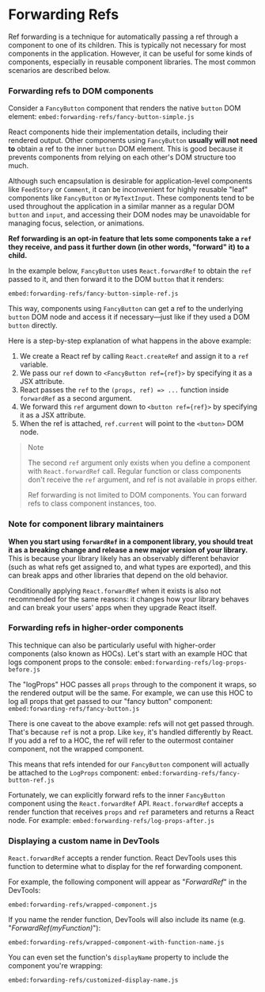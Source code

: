 # Forwarding Refs

Ref forwarding is a technique for automatically passing a ref through a component to one of its children. This is typically not necessary for most components in the application. However, it can be useful for some kinds of components, especially in reusable component libraries. The most common scenarios are described below.

### Forwarding refs to DOM components <a href="#forwarding-refs-to-dom-components" id="forwarding-refs-to-dom-components"></a>

Consider a `FancyButton` component that renders the native `button` DOM element: `embed:forwarding-refs/fancy-button-simple.js`

React components hide their implementation details, including their rendered output. Other components using `FancyButton` **usually will not need to** obtain a ref to the inner `button` DOM element. This is good because it prevents components from relying on each other's DOM structure too much.

Although such encapsulation is desirable for application-level components like `FeedStory` or `Comment`, it can be inconvenient for highly reusable "leaf" components like `FancyButton` or `MyTextInput`. These components tend to be used throughout the application in a similar manner as a regular DOM `button` and `input`, and accessing their DOM nodes may be unavoidable for managing focus, selection, or animations.

**Ref forwarding is an opt-in feature that lets some components take a `ref` they receive, and pass it further down (in other words, "forward" it) to a child.**

In the example below, `FancyButton` uses `React.forwardRef` to obtain the `ref` passed to it, and then forward it to the DOM `button` that it renders:

`embed:forwarding-refs/fancy-button-simple-ref.js`

This way, components using `FancyButton` can get a ref to the underlying `button` DOM node and access it if necessary—just like if they used a DOM `button` directly.

Here is a step-by-step explanation of what happens in the above example:

1. We create a React ref by calling `React.createRef` and assign it to a `ref` variable.
2. We pass our `ref` down to `<FancyButton ref={ref}>` by specifying it as a JSX attribute.
3. React passes the `ref` to the `(props, ref) => ...` function inside `forwardRef` as a second argument.
4. We forward this `ref` argument down to `<button ref={ref}>` by specifying it as a JSX attribute.
5. When the ref is attached, `ref.current` will point to the `<button>` DOM node.

> Note
>
> The second `ref` argument only exists when you define a component with `React.forwardRef` call. Regular function or class components don't receive the `ref` argument, and ref is not available in props either.
>
> Ref forwarding is not limited to DOM components. You can forward refs to class component instances, too.

### Note for component library maintainers <a href="#note-for-component-library-maintainers" id="note-for-component-library-maintainers"></a>

**When you start using `forwardRef` in a component library, you should treat it as a breaking change and release a new major version of your library.** This is because your library likely has an observably different behavior (such as what refs get assigned to, and what types are exported), and this can break apps and other libraries that depend on the old behavior.

Conditionally applying `React.forwardRef` when it exists is also not recommended for the same reasons: it changes how your library behaves and can break your users' apps when they upgrade React itself.

### Forwarding refs in higher-order components <a href="#forwarding-refs-in-higher-order-components" id="forwarding-refs-in-higher-order-components"></a>

This technique can also be particularly useful with higher-order components (also known as HOCs). Let's start with an example HOC that logs component props to the console: `embed:forwarding-refs/log-props-before.js`

The "logProps" HOC passes all `props` through to the component it wraps, so the rendered output will be the same. For example, we can use this HOC to log all props that get passed to our "fancy button" component: `embed:forwarding-refs/fancy-button.js`

There is one caveat to the above example: refs will not get passed through. That's because `ref` is not a prop. Like `key`, it's handled differently by React. If you add a ref to a HOC, the ref will refer to the outermost container component, not the wrapped component.

This means that refs intended for our `FancyButton` component will actually be attached to the `LogProps` component: `embed:forwarding-refs/fancy-button-ref.js`

Fortunately, we can explicitly forward refs to the inner `FancyButton` component using the `React.forwardRef` API. `React.forwardRef` accepts a render function that receives `props` and `ref` parameters and returns a React node. For example: `embed:forwarding-refs/log-props-after.js`

### Displaying a custom name in DevTools <a href="#displaying-a-custom-name-in-devtools" id="displaying-a-custom-name-in-devtools"></a>

`React.forwardRef` accepts a render function. React DevTools uses this function to determine what to display for the ref forwarding component.

For example, the following component will appear as "_ForwardRef_" in the DevTools:

`embed:forwarding-refs/wrapped-component.js`

If you name the render function, DevTools will also include its name (e.g. "_ForwardRef(myFunction)_"):

`embed:forwarding-refs/wrapped-component-with-function-name.js`

You can even set the function's `displayName` property to include the component you're wrapping:

`embed:forwarding-refs/customized-display-name.js`
